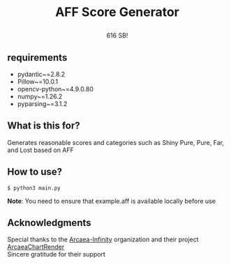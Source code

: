 # <p align="center">AFF Score Generator</p>
<p align="center">616 SB!</p>

## requirements
- pydantic~=2.8.2
- Pillow~=10.0.1
- opencv-python~=4.9.0.80
- numpy~=1.26.2
- pyparsing~=3.1.2

## What is this for?
Generates reasonable scores and categories such as Shiny Pure, Pure, Far, and Lost based on AFF  

## How to use?
```base
$ python3 main.py
```
**Note**: You need to ensure that example.aff is available locally before use  

## Acknowledgments
Special thanks to the [Arcaea-Infinity](https://github.com/Arcaea-Infinity) organization and their project [ArcaeaChartRender](https://github.com/Arcaea-Infinity/ArcaeaChartRender)  
Sincere gratitude for their support  